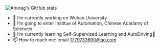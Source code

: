 ![Anurag's GitHub stats](https://github-readme-stats.vercel.app/api?username=Michael-Tian-Whu&theme=aura&show_icons=true)
- 🔭 I’m currently working on Wuhan University
- 🤔 I’m going to enter Institue of Automation, Chinese Acadamy of Sciences
- 🌱 I’m currently learning Self-Supervised Learning and AutoDriving:blue_car:
- 📫 How to reach me: email 1779733690@qq.com



<!--
**Michael-Tian-Whu/Michael-Tian-Whu** is a ✨ _special_ ✨ repository because its `README.md` (this file) appears on your GitHub profile.

Here are some ideas to get you started:

- 🔭 I’m currently working on ...
- 🌱 I’m currently learning ...
- 👯 I’m looking to collaborate on ...
- 🤔 I’m looking for help with ...
- 💬 Ask me about ...
- 📫 How to reach me: ...
- 😄 Pronouns: ...
- ⚡ Fun fact: ...
-->
